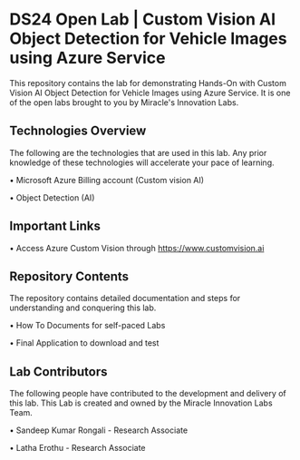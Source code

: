 # DS24 Open Lab | Custom Vision AI Object Detection for Vehicle Images using Azure Service

This repository contains the lab for demonstrating Hands-On with Custom Vision AI Object Detection for Vehicle Images using Azure Service. It is one of the open labs brought to you by Miracle's Innovation Labs.

## Technologies Overview

The following are the technologies that are used in this lab. Any prior knowledge of these technologies will accelerate your pace of learning.

• Microsoft Azure Billing account (Custom vision AI)

• Object Detection (AI)

## Important Links

• Access Azure Custom Vision through https://www.customvision.ai

## Repository Contents

The repository contains detailed documentation and steps for understanding and conquering this lab.

• How To Documents for self-paced Labs

• Final Application to download and test

## Lab Contributors

The following people have contributed to the development and delivery of this lab. This Lab is created and owned by the Miracle Innovation Labs Team.

• Sandeep Kumar Rongali - Research Associate

• Latha Erothu - Research Associate
